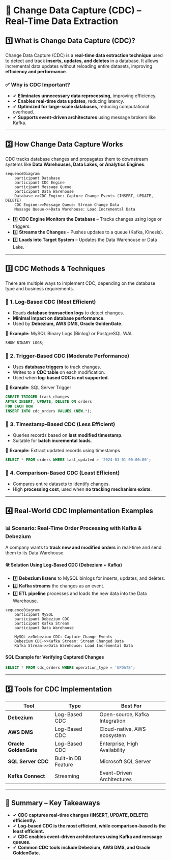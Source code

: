 # **🔄 Change Data Capture (CDC) – Real-Time Data Extraction**

## **1️⃣ What is Change Data Capture (CDC)?**

Change Data Capture (CDC) is a **real-time data extraction technique** used to detect and track **inserts, updates, and deletes** in a database. It allows incremental data updates without reloading entire datasets, improving **efficiency and performance**.

### **✅ Why is CDC Important?**

- ✔ **Eliminates unnecessary data reprocessing**, improving efficiency.
- ✔ **Enables real-time data updates**, reducing latency.
- ✔ **Optimized for large-scale databases**, reducing computational overhead.
- ✔ **Supports event-driven architectures** using message brokers like Kafka.

---

## **2️⃣ How Change Data Capture Works**

CDC tracks database changes and propagates them to downstream systems like **Data Warehouses, Data Lakes, or Analytics Engines**.

```mermaid
sequenceDiagram
    participant Database
    participant CDC Engine
    participant Message Queue
    participant Data Warehouse
    Database->>CDC Engine: Capture Change Events (INSERT, UPDATE, DELETE)
    CDC Engine->>Message Queue: Stream Change Data
    Message Queue->>Data Warehouse: Load Incremental Data
```

- 1️⃣ **CDC Engine Monitors the Database** – Tracks changes using logs or triggers.
- 2️⃣ **Streams the Changes** – Pushes updates to a queue (Kafka, Kinesis).
- 3️⃣ **Loads into Target System** – Updates the Data Warehouse or Data Lake.

---

## **3️⃣ CDC Methods & Techniques**

There are multiple ways to implement CDC, depending on the database type and business requirements.

### **📌 1. Log-Based CDC (Most Efficient)**

- Reads **database transaction logs** to detect changes.
- **Minimal impact on database performance**.
- Used by **Debezium, AWS DMS, Oracle GoldenGate**.

📌 **Example:** MySQL Binary Logs (Binlog) or PostgreSQL WAL

```sql
SHOW BINARY LOGS;
```

### **📌 2. Trigger-Based CDC (Moderate Performance)**

- Uses **database triggers** to track changes.
- Writes to a **CDC table** on each modification.
- Used when **log-based CDC is not supported**.

📌 **Example:** SQL Server Trigger

```sql
CREATE TRIGGER track_changes
AFTER INSERT, UPDATE, DELETE ON orders
FOR EACH ROW
INSERT INTO cdc_orders VALUES (NEW.*);
```

### **📌 3. Timestamp-Based CDC (Less Efficient)**

- Queries records based on **last modified timestamp**.
- Suitable for **batch incremental loads**.

📌 **Example:** Extract updated records using timestamps

```sql
SELECT * FROM orders WHERE last_updated > '2024-03-01 00:00:00';
```

### **📌 4. Comparison-Based CDC (Least Efficient)**

- Compares entire datasets to identify changes.
- High **processing cost**, used when **no tracking mechanism exists**.

---

## **4️⃣ Real-World CDC Implementation Examples**

### **📊 Scenario: Real-Time Order Processing with Kafka & Debezium**

A company wants to **track new and modified orders** in real-time and send them to its Data Warehouse.

#### **🛠 Solution Using Log-Based CDC (Debezium + Kafka)**

- 1️⃣ **Debezium listens** to MySQL binlogs for inserts, updates, and deletes.
- 2️⃣ **Kafka streams** the changes as an event.
- 3️⃣ **ETL pipeline** processes and loads the new data into the Data Warehouse.

```mermaid
sequenceDiagram
    participant MySQL
    participant Debezium CDC
    participant Kafka Stream
    participant Data Warehouse

    MySQL->>Debezium CDC: Capture Change Events
    Debezium CDC->>Kafka Stream: Stream Changed Data
    Kafka Stream->>Data Warehouse: Load Incremental Data
```

#### **SQL Example for Verifying Captured Changes**

```sql
SELECT * FROM cdc_orders WHERE operation_type = 'UPDATE';
```

---

## **5️⃣ Tools for CDC Implementation**

| **Tool**              | **Type**            | **Best For**                   |
| --------------------- | ------------------- | ------------------------------ |
| **Debezium**          | Log-Based CDC       | Open-source, Kafka Integration |
| **AWS DMS**           | Log-Based CDC       | Cloud-native, AWS ecosystem    |
| **Oracle GoldenGate** | Log-Based CDC       | Enterprise, High Availability  |
| **SQL Server CDC**    | Built-in DB Feature | Microsoft SQL Server           |
| **Kafka Connect**     | Streaming           | Event-Driven Architectures     |

---

## **🚀 Summary – Key Takeaways**

- ✔ **CDC captures real-time changes (INSERT, UPDATE, DELETE) efficiently.**
- ✔ **Log-based CDC is the most efficient, while comparison-based is the least efficient.**
- ✔ **CDC enables event-driven architectures using Kafka and message queues.**
- ✔ **Common CDC tools include Debezium, AWS DMS, and Oracle GoldenGate.**
